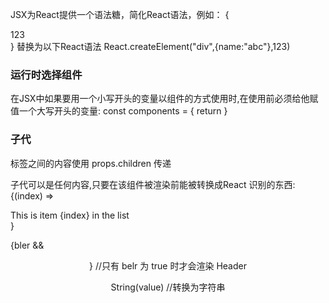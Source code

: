 JSX为React提供一个语法糖，简化React语法，例如：
{<div name="abc">123</div>} 
替换为以下React语法
React.createElement("div",{name:"abc"},123)

### 运行时选择组件
在JSX中如果要用一个小写开头的变量以组件的方式使用时,在使用前必须给他赋值一个大写开头的变量:
const components = {
  return <SpecificStory story={props.story} />
}

### 子代
标签之间的内容使用 props.children 传递

子代可以是任何内容,只要在该组件被渲染前能被转换成React 识别的东西:
{(index) => <div key={index}>This is item {index} in the list</div>}

{bler && <Header />} //只有 belr 为 true 时才会渲染 Header

String(value)   //转换为字符串
